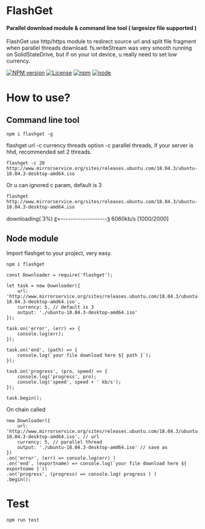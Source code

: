 # FlashGet
#### Parallel download module & command line tool ( largesize file supported )
FlashGet use http/https module to redirect source url and split file fragment when parallel threads download.
fs.writeStream was very smooth running on SolidStateDrive, but if on your iot device, u really need to set low currency.

[![NPM version](https://img.shields.io/npm/v/flashget.svg)](https://www.npmjs.com/package/flashget)
[![License](https://img.shields.io/badge/License-MIT-brightgreen.svg)](https://opensource.org/licenses/MIT)
[![npm](https://img.shields.io/npm/dt/flashget.svg)](https://www.npmjs.com/package/flashget)
[![node](https://img.shields.io/node/v/flashget.svg)](https://nodejs.org/en/download/)


# How to use?

## Command line tool

``` 
npm i flashget -g
``` 

flashget url -c currency threads
option -c parallel threads, if your server is hhd, recommended set 2 threads.

``` 
flashget -c 20 http://www.mirrorservice.org/sites/releases.ubuntu.com/18.04.3/ubuntu-18.04.3-desktop-amd64.iso
``` 

Or u can ignored c param, default is 3
``` 
flashget http://www.mirrorservice.org/sites/releases.ubuntu.com/18.04.3/ubuntu-18.04.3-desktop-amd64.iso
``` 

downloading( 3%) ⸨=-------------------⸩ 6060kb/s [1000/2000]


## Node module
Import flashget to your project, very easy.
```
npm i flashget
```

```
const Downloader = require('flashget');

let task = new Downloader({
    url: 'http://www.mirrorservice.org/sites/releases.ubuntu.com/18.04.3/ubuntu-18.04.3-desktop-amd64.iso',
    currency: 5, // default is 3
    output: './ubuntu-18.04.3-desktop-amd64.iso'
});

task.on('error', (err) => {
    console.log(err);
});

task.on('end', (path) => {
    console.log(`your file download here ${ path }`);
});

task.on('progress', (pro, speed) => {
    console.log('progress', pro);
    console.log('speed', speed + ' kb/s');
});

task.begin();
```

On chain called
```
new Downloader({
    url: 'http://www.mirrorservice.org/sites/releases.ubuntu.com/18.04.3/ubuntu-18.04.3-desktop-amd64.iso', // url
    currency: 5, // parallel thread
    output: './ubuntu-18.04.3-desktop-amd64.iso' // save as
})
.on('error', (err) => console.log(err) )
.on('end', (exportname) => console.log(`your file download here ${ exportname }`))
.on('progress', (progress) => console.log( progress ) )
.begin();
```

# Test

``` 
npm run test
``` 



